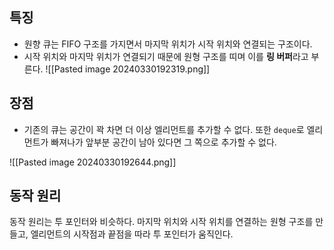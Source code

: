 
## 특징 
- 원향 큐는 FIFO 구조를 가지면서 마지막 위치가 시작 위치와 연결되는 구조이다.
- 시작 위치와 마지막 위치가 연결되기 때문에 원형 구조를 띠며 이를 **링 버퍼**라고 부른다. ![[Pasted image 20240330192319.png]]

## 장점
- 기존의 큐는 공간이 꽉 차면 더 이상 엘리먼트를 추가할 수 없다. 또한 `deque`로 엘리먼트가 빠져나가 앞부분 공간이 남아 있다면 그 쪽으로 추가할 수 없다. 


![[Pasted image 20240330192644.png]]


## 동작 원리

동작 원리는 투 포인터와 비슷하다. 마지막 위치와 시작 위치를 연결하는 원형 구조를 만들고, 엘리먼트의 시작점과 끝점을 따라 투 포인터가 움직인다. 